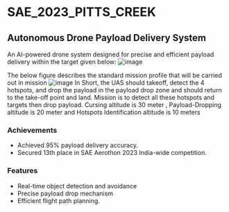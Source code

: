 # SAE_2023_PITTS_CREEK
## Autonomous Drone Payload Delivery System

An AI-powered drone system designed for precise and efficient payload delivery within the target given below:
![image](https://github.com/user-attachments/assets/ae0feee9-1cbd-4b42-93b9-b2f341245cec)

The below figure describes the standard mission profile that will be carried out in mission
![image](https://github.com/user-attachments/assets/bcc9f1db-636d-42b1-9d45-d9f5bf8625bf)
In Short, the UAS should takeoff, detect the 4 hotspots, and drop the payload in the payload
drop zone and should return to the take-off point and land.
Mission is to detect all these hotspots and targets then drop payload.
Cursing altitude is 30 meter , Payload-Dropping altitude is 20 meter and Hotspots Identification altitude is 10 meters  

### Achievements
* Achieved 95% payload delivery accuracy.
* Secured 13th place in SAE Aerothon 2023 India-wide competition.

### Features
* Real-time object detection and avoidance
* Precise payload drop mechanism
* Efficient flight path planning.


